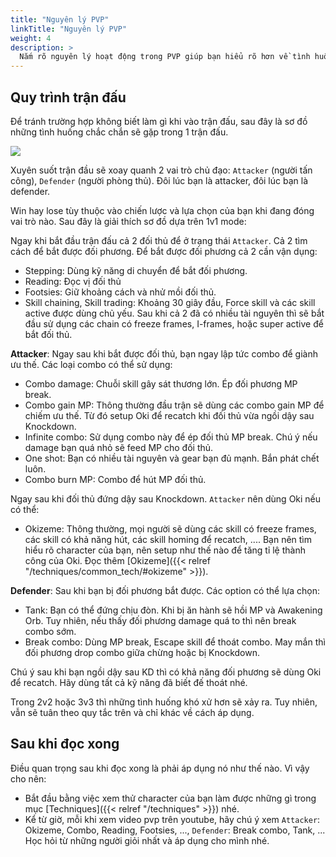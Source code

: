 ```yaml
---
title: "Nguyên lý PVP"
linkTitle: "Nguyên lý PVP"
weight: 4
description: >
  Nắm rõ nguyên lý hoạt động trong PVP giúp bạn hiểu rõ hơn về tình huống mình đang gặp phải từ đó tìm ra cách xử lý.
---
```


## Quy trình trận đấu

Để tránh trường hợp không biết làm gì khi vào trận đấu, sau đây là sơ đồ những tình huống chắc chắn sẽ gặp trong 1 trận đấu.

![](/elswordpvpwiki/beginner_guide/pvpworkflow.png)

Xuyên suốt trận đầu sẽ xoay quanh 2 vai trò chủ đạo: `Attacker` (người tấn công), `Defender` (người phòng thủ). Đôi lúc bạn là attacker, đôi lúc bạn là defender.

Win hay lose tùy thuộc vào chiến lược và lựa chọn của bạn khi đang đóng vai trò nào. Sau đây là giải thích sơ đồ dựa trên 1v1 mode:

Ngay khi bắt đầu trận đấu cả 2 đối thủ để ở trạng thái `Attacker`. Cả 2 tìm cách để bắt được đối phương. Để bắt được đối phương cả 2 cần vận dụng:
- Stepping: Dùng kỹ năng di chuyển để bắt đối phương.
- Reading: Đọc vị đối thủ
- Footsies: Giữ khoảng cách và nhử mồi đối thủ.
- Skill chaining, Skill trading: Khoảng 30 giây đầu, Force skill và các skill active được dùng chủ yếu. Sau khi cả 2 đã có nhiều tài nguyên thì sẽ bắt đầu sử dụng các chain có freeze frames, I-frames, hoặc super active để bắt đối thủ.

**Attacker**: Ngay sau khi bắt được đối thủ, bạn ngay lập tức combo để giành ưu thế. Các loại combo có thể sử dụng:
- Combo damage: Chuỗi skill gây sát thương lớn. Ép đối phương MP break.
- Combo gain MP: Thông thường đầu trận sẽ dùng các combo gain MP để chiếm ưu thế. Từ đó setup Oki để recatch khi đối thủ vừa ngồi dậy sau Knockdown.
- Infinite combo: Sử dụng combo này để ép đối thủ MP break. Chú ý nếu damage bạn quá nhỏ sẽ feed MP cho đối thủ.
- One shot: Bạn có nhiều tài nguyên và gear bạn đủ mạnh. Bắn phát chết luôn.
- Combo burn MP: Combo để hút MP đối thủ.

Ngay sau khi đối thủ đứng dậy sau Knockdown. `Attacker` nên dùng Oki nếu có thể:
- Okizeme: Thông thường, mọi người sẽ dùng các skill có freeze frames, các skill có khả năng hút, các skill homing để recatch, .... Bạn nên tìm hiểu rõ character của bạn, nên setup như thế nào để tăng tỉ lệ thành công của Oki. Đọc thêm [Okizeme]({{< relref "/techniques/common_tech/#okizeme" >}}).

**Defender**: Sau khi bạn bị đối phương bắt được. Các option có thể lựa chọn:
- Tank: Bạn có thể đứng chịu đòn. Khi bị ăn hành sẽ hồi MP và Awakening Orb. Tuy nhiên, nếu thấy đối phương damage quá to thì nên break combo sớm.
- Break combo: Dùng MP break, Escape skill để thoát combo. May mắn thì đối phương drop combo giữa chừng hoặc bị Knockdown.

Chú ý sau khi bạn ngồi dậy sau KD thì có khả năng đối phương sẽ dùng Oki để recatch. Hãy dùng tất cả kỹ năng đã biết đế thoát nhé.

Trong 2v2 hoặc 3v3 thì những tình huống khó xử hơn sẽ xảy ra. Tuy nhiên, vẫn sẽ tuân theo quy tắc trên và chỉ khác về cách áp dụng.

## Sau khi đọc xong

Điều quan trọng sau khi đọc xong là phải áp dụng nó như thế nào. Vì vậy cho nên:

- Bắt đầu bằng việc xem thử character của bạn làm được những gì trong mục [Techniques]({{< relref "/techniques" >}}) nhé.
- Kể từ giờ, mỗi khi xem video pvp trên youtube, hãy chú ý xem `Attacker`: Okizeme, Combo, Reading, Footsies, ..., `Defender`: Break combo, Tank, ... Học hỏi từ những người giỏi nhất và áp dụng cho mình nhé.